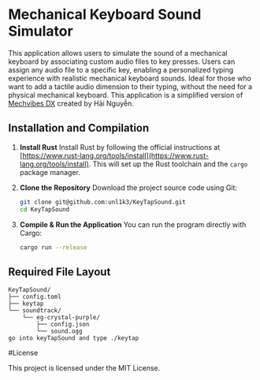# Mechanical Keyboard Sound Simulator

This application allows users to simulate the sound of a mechanical keyboard by associating custom audio files to key presses.
Users can assign any audio file to a specific key, enabling a personalized typing experience with realistic mechanical keyboard sounds.
Ideal for those who want to add a tactile audio dimension to their typing, without the need for a physical mechanical keyboard.
This application is a simplified version of [Mechvibes DX](https://github.com/hainguyents13/mechvibes-dx) created by Hải Nguyễn.

## Installation and Compilation

1. **Install Rust**
   Install Rust by following the official instructions at [https://www.rust-lang.org/tools/install](https://www.rust-lang.org/tools/install). This will set up the Rust toolchain and the `cargo` package manager.

2. **Clone the Repository**
   Download the project source code using Git:
   ```bash
   git clone git@github.com:unl1k3/KeyTapSound.git
   cd KeyTapSound

4. **Compile & Run the Application**
You can run the program directly with Cargo:
    ```bash
    cargo run --release

## Required File Layout

```text
KeyTapSound/
├── config.toml
├── keytap
└── soundtrack/
    └── eg-crystal-purple/
        ├── config.json
        └── sound.ogg
go into keyTapSound and type ./keytap
```

#License

This project is licensed under the MIT License.
